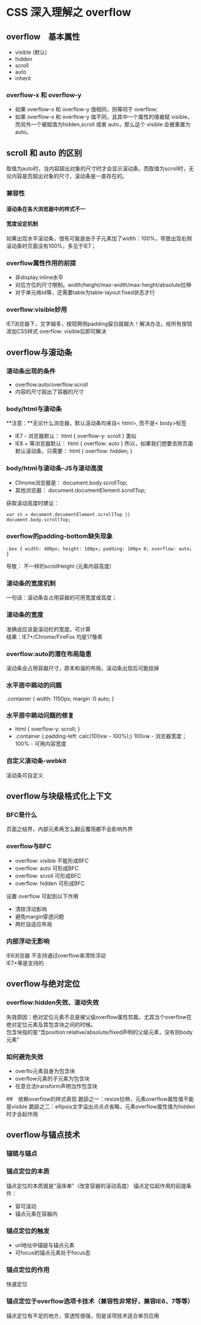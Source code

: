 # CSS 深入理解之 overflow
## overflow　基本属性
* visible (默认)
* hidden
* scroll
* auto
* inherit

### overflow-x 和 overflow-y
* 如果 overflow-x 和 overflow-y 值相同，则等同于 overflow;
* 如果 overflow-x 和 overflow-y 值不同，且其中一个属性的值被赋 visible，而另外一个被赋值为hidden,scroll 或者 auto，那么这个 visible 会被重置为auto。

## scroll 和 auto 的区别
取值为auto时，当内容超出对象的尺寸时才会显示滚动条，而取值为scroll时，无论内容是否超出对象的尺寸，滚动条是一直存在的。

### 兼容性
#### 滚动条在各大浏览器中的样式不一
#### 宽度设定机制
如果出现水平滚动条，很有可能是由于子元素加了width：100%，导致出现右侧滚动条时页面没有100%，多见于IE7；

### overflow属性作用的前提
* 非display:inline水平
* 对应方位的尺寸限制。width/height/max-width/max-height/absolute拉伸
* 对于单元格td等，还需要table为table-layout:fixed状态才行

### overflow:visible妙用
IE7浏览器下，文字越多，按钮两侧padding留白就越大！解决办法，给所有按钮添加CSS样式 overflow: visible后即可解决

## overflow与滚动条
### 滚动条出现的条件
* overflow:auto/overflow:scroll  
* 内容的尺寸超出了容器的尺寸

### body/html与滚动条
**注意：**无论什么浏览器，默认滚动条均来自< html>, 而不是< body>标签

* IE7 - 浏览器默认： html  { overflow-y: scroll }   类似
* IE8 + 等浏览器默认： html { overflow: auto }
所以，如果我们想要去除页面默认滚动条，只需要： html { overflow: hidden; }

### body/html与滚动条-JS与滚动高度
* Chrome浏览器是： document.body.scrollTop;
* 其他浏览器： document.documentElement.scrollTop;

获取滚动高度时建议：

  	var st = document.documentElement.scrollTop || document.body.scrollTop;

### overflow的padding-bottom缺失现象
   	.box { width: 400px; height: 100px; padding: 100px 0; overflow: auto; }
     
导致： 不一样的scrollHeight (元素内容高度)

### 滚动条的宽度机制
 一句话：滚动条会占用容器的可用宽度或高度； 

### 滚动条的宽度
准确说应该是滚动栏的宽度。可计算  
结果：IE7+/Chrome/FireFox   均是17像素

### overflow:auto的潜在布局隐患
滚动条会占用容器尺寸，原本和谐的布局，滚动条出现后可能挂掉

### 水平居中跳动的问题
.container { width: 1150px; margin :0 auto; }

### 水平居中跳动问题的修复

* html { overflow-y: scroll; }
* .container { padding-left: calc(100vw - 100%);}
100vw - 浏览器宽度；100% - 可用内容宽度

### 自定义滚动条-webkit
滚动条可自定义


## overflow与块级格式化上下文
### BFC是什么
页面之结界，内部元素再怎么翻云覆雨都不会影响外界

### overflow与BFC 
* overflow: visible 不能形成BFC
* overflow: auto 可形成BFC
* overflow: scroll 可形成BFC
* overflow: hidden 可形成BFC

设置 overflow 可起到以下作用

* 清除浮动影响
* 避免margin穿透问题
* 两栏自适应布局   

### 内部浮动无影响
IE6浏览器   不支持通过overflow来清除浮动  
IE7+等是支持的


## overflow与绝对定位
### overflow:hidden失效、滚动失效
失效原因：绝对定位元素不总是被父级overflow属性剪裁，尤其当个overflow在绝对定位元素及其包含块之间的时候。  
包含块指的是“含position:relative/absolute/fixed声明的父级元素，没有则body元素”

### 如何避免失效
* overflo元素自身为包含块
* overflow元素的子元素为包含块
* 任意合法transform声明当作包含块


##　依赖overflow的样式表现
跪舔之一：resize拉伸，元素overflow属性值不能是visible
跪舔之二：ellipsis文字溢出点点点省略，元素overflow属性值为hidden时才会起作用

## overflow与锚点技术
### 锚链与锚点
### 锚点定位的本质
锚点定位的本质就是“滚床单”（改变容器的滚动高度） 
锚点定位起作用的前提条件：

* 容可滚动   
* 锚点元素在容器内   
        
### 锚点定位的触发
* url地址中锚链与锚点元素
* 可focus的锚点元素处于focus态

### 锚点定位的作用
快速定位

### 锚点定位于overflow选项卡技术（兼容性非常好，兼容IE6、7等等）
   锚点定位有不足的地方，穿透性很强，但是该项技术适合单页应用






	







